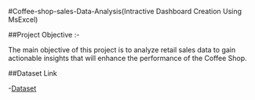 #Coffee-shop-sales-Data-Analysis(Intractive Dashboard Creation Using MsExcel)

##Project Objective :-

The main objective of this project is to analyze retail sales data to gain actionable insights that will enhance the performance of the Coffee Shop.

##Dataset Link 

-<a href="https://github.com/a-aanchal/Data-Analysis-Dashboard/blob/main/Coffee%20Shop%20Sales.xlsx">Dataset</a>
